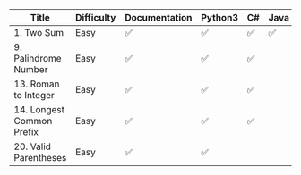| Title | Difficulty | Documentation | Python3 | C# | Java |
| ----- | ---------- | ------------- | ------- | -- | ---- |
| 1. Two Sum | Easy | ✅ | ✅ | ✅ | ✅ |
| 9. Palindrome Number | Easy| ✅ | ✅ | ✅ |
| 13. Roman to Integer | Easy| ✅ | ✅ | ✅ |
| 14. Longest Common Prefix | Easy| ✅ | ✅ | ✅ |
| 20. Valid Parentheses | Easy | ✅ | ✅ |
